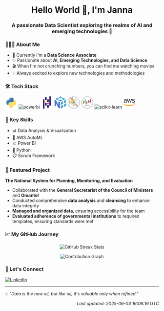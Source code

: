 <!-- Title Section -->
<h1 align="center">Hello World 👋, I'm Janna</h1>
<h3 align="center">A passionate Data Scientist exploring the realms of AI and emerging technologies 🚀</h3>


<!-- About Me Section -->
### 👩🏻‍💻 About Me
- 🤖 Currently I'm a **Data Science Associate**
- ✨ Passionate about **AI, Emerging Technologies, and Data Science**
- 🎬 When I'm not crunching numbers, you can find me watching movies
- 💡 Always excited to explore new technologies and methodologies

<!-- Skills Section -->
### 🛠️ Tech Stack
<p align="left">
<img src="https://raw.githubusercontent.com/devicons/devicon/master/icons/python/python-original.svg" alt="python" width="40" height="40"/>
<img src="https://raw.githubusercontent.com/microsoft/PowerBI-Icons/main/SVG/Power-BI.svg" alt="powerbi" width="40" height="40"/>
<img src="https://raw.githubusercontent.com/devicons/devicon/master/icons/pandas/pandas-original.svg" alt="pandas" width="40" height="40"/>
<img src="https://raw.githubusercontent.com/devicons/devicon/master/icons/numpy/numpy-original.svg" alt="numpy" width="40" height="40"/>
<img src="https://raw.githubusercontent.com/devicons/devicon/master/icons/matplotlib/matplotlib-original.svg" alt="matplotlib" width="40" height="40"/>
<img src="https://raw.githubusercontent.com/devicons/devicon/master/icons/seaborn/seaborn-original.svg" alt="seaborn" width="40" height="40"/>
<img src="https://raw.githubusercontent.com/devicons/devicon/master/icons/scikit-learn/scikit-learn-original.svg" alt="scikit-learn" width="40" height="40"/>
<img src="https://raw.githubusercontent.com/devicons/devicon/master/icons/amazonwebservices/amazonwebservices-original-wordmark.svg" alt="aws" width="40" height="40"/>
</p>

<!-- Key Skills -->
### 💪 Key Skills
- 📊 Data Analysis & Visualization
- 🔮 AWS AutoML
- 📈 Power BI
- 🐍 Python
- 📋 Scrum Framework

<!-- Featured Project -->
### 🌟 Featured Project
**The National System for Planning, Monitoring, and Evaluation**
- Collaborated with the **General Secretariat of the Council of Ministers** and **Omantel**
- Conducted comprehensive **data analysis** and **cleansing** to enhance data integrity
- **Managed and organized data**, ensuring accessibility for the team
- **Evaluated adherence of governmental institutions** to required templates, ensuring standards were met

<!-- GitHub Stats Section - Dynamic -->
### 📈 My GitHub Journey
<p align="center">
  <!-- Streak Stats - Updates daily -->
  <img src="https://github-readme-streak-stats.herokuapp.com/?user=janna-khalid&theme=radical&date_format=M%20j%5B%2C%20Y%5D" alt="GitHub Streak Stats" />
</p>

<p align="center">
  <!-- Activity Graph - Updates with each contribution -->
  <img src="https://github-readme-activity-graph.vercel.app/graph?username=janna-khalid&theme=react-dark&hide_border=true&custom_title=Contribution%20Graph" alt="Contribution Graph" />
</p>


<!-- Connect Section -->
### 🤝 Let's Connect
[![LinkedIn](https://img.shields.io/badge/-LinkedIn-0077B5?style=for-the-badge&logo=linkedin&logoColor=white)](https://www.linkedin.com/in/janna-k/)

<!-- Footer -->
---
💡 *"Data is the new oil, but like oil, it's valuable only when refined."*

<!-- Dynamic Timestamp -->
<p align="right"><i>Last updated: 2025-06-03 16:06:16 UTC</i></p>
